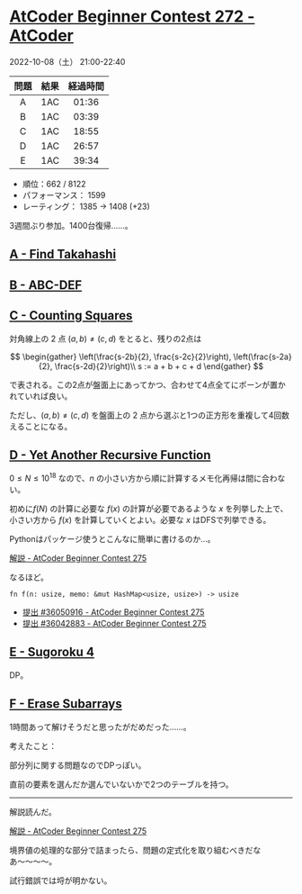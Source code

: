 # [AtCoder Beginner Contest 272 \- AtCoder](https://atcoder.jp/contests/abc272)

2022-10-08（土） 21:00-22:40

|問題|結果|経過時間|
|:---:|:---:|:---:|
|A|1AC|01:36|
|B|1AC|03:39|
|C|1AC|18:55|
|D|1AC|26:57|
|E|1AC|39:34|

- 順位：662 / 8122
- パフォーマンス： 1599
- レーティング： 1385 → 1408 (+23)

3週間ぶり参加。1400台復帰……。

## [A \- Find Takahashi](https://atcoder.jp/contests/abc275/tasks/abc275_a)

## [B \- ABC\-DEF](https://atcoder.jp/contests/abc275/tasks/abc275_b)

## [C \- Counting Squares](https://atcoder.jp/contests/abc275/tasks/abc275_c)

対角線上の 2 点 $(a, b) \neq (c,d)$ をとると、残りの2点は

$$
\begin{gather}
    \left(\frac{s-2b}{2}, \frac{s-2c}{2}\right), 
    \left(\frac{s-2a}{2}, \frac{s-2d}{2}\right)\\
    s := a + b + c + d
\end{gather}
$$

で表される。この2点が盤面上にあってかつ、合わせて4点全てにポーンが置かれていれば良い。

ただし、$(a, b) \neq (c,d)$ を盤面上の 2 点から選ぶと1つの正方形を重複して4回数えることになる。

## [D \- Yet Another Recursive Function](https://atcoder.jp/contests/abc275/tasks/abc275_d)

$0\leq N \leq 10^{18}$ なので、$n$ の小さい方から順に計算するメモ化再帰は間に合わない。

初めに$f(N)$ の計算に必要な $f(x)$ の計算が必要であるような $x$ を列挙した上で、小さい方から $f(x)$ を計算していくとよい。必要な $x$ はDFSで列挙できる。

Pythonはパッケージ使うとこんなに簡単に書けるのか…。

[解説 \- AtCoder Beginner Contest 275](https://atcoder.jp/contests/abc275/editorial/5110)

なるほど。

```
fn f(n: usize, memo: &mut HashMap<usize, usize>) -> usize
```

- [提出 \#36050916 \- AtCoder Beginner Contest 275](https://atcoder.jp/contests/abc275/submissions/36050916)
- [提出 \#36042883 \- AtCoder Beginner Contest 275](https://atcoder.jp/contests/abc275/submissions/36042883)

## [E \- Sugoroku 4](https://atcoder.jp/contests/abc275/tasks/abc275_e)

DP。

## [F \- Erase Subarrays](https://atcoder.jp/contests/abc275/tasks/abc275_f)

1時間あって解けそうだと思ったがだめだった……。

考えたこと：

部分列に関する問題なのでDPっぽい。

直前の要素を選んだか選んでいないかで2つのテーブルを持つ。

---

解説読んだ。

[解説 \- AtCoder Beginner Contest 275](https://atcoder.jp/contests/abc275/editorial/5140)

境界値の処理的な部分で詰まったら、問題の定式化を取り組むべきだなあ〜〜〜〜。

試行錯誤では埒が明かない。
